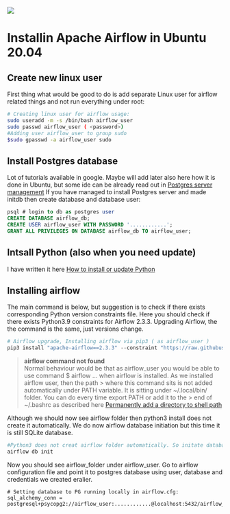 ![](../img/airflowlogo.png )
# Installin Apache Airflow in Ubuntu 20.04
## Create new linux user
First thing what would be good to do is add separate Linux user for airflow related things and not run everything under root:
```bash
# Creating linux user for airflow usage:
sudo useradd -m -s /bin/bash airflow_user
sudo passwd airflow_user ( <password>)
#Adding user airflow_user to group sudo
$sudo gpasswd -a airflow_user sudo
```
## Install Postgres database
Lot of tutorials available in google. Maybe will add later also here how it is done in Ubuntu, but some ide can be already read out in
[Postgres server management](https://github.com/kaidokariste/postgresql/blob/master/PostgresServerManagement.md)
If you have managed to install Postgres server and made initdb then create database and database user:  
```sql
psql # login to db as postgres user
CREATE DATABASE airflow_db;
CREATE USER airflow_user WITH PASSWORD '............';
GRANT ALL PRIVILEGES ON DATABASE airflow_db TO airflow_user;
```
## Intsall Python (also when you need update)
I have written it here [How to install or update Python](https://github.com/kaidokariste/python#updating-python-in-ubuntu)

## Installing airflow
The main command is below, but suggestion is to check if there exists corresponding Python version constraints file. Here you should check if there exists Python3.9 constraints for Airflow 2.3.3. Upgrading Airflow, the the command is the same, just versions change. 
```python
# Airflow upgrade, Installing airflow via pip3 ( as airflow_user )
pip3 install "apache-airflow==2.3.3" --constraint "https://raw.githubusercontent.com/apache/airflow/constraints-2.3.3/constraints-3.9.txt"
```

> **airflow command not found**  
> Normal behaviour would be that as airflow_user you would be able to use command $ airflow ... when airflow is installed. As we installed airflow user, then the path > where this command sits is not added automatically under PATH variable. It is sitting under ~/.local/bin/ folder. You can do every time export PATH or add it to the > end of ~/.bashrc as described here [Permanently add a directory to shell path](https://linuxconfig.org/permanently-add-a-directory-to-shell-path)  

Although we should now see airflow folder then python3 install does not create it automatically. We do now airflow database initiation but this time it is still SQLite database. 
```bash
#Python3 does not creat airflow folder automatically. So initate database
airflow db init
```

Now you should see airflow_folder under airflow_user. Go to airflow configuration file and point it to postgres database using user, database and credentials we created eralier.
```
# Setting database to PG running locally in airflow.cfg:
sql_alchemy_conn = postgresql+psycopg2://airflow_user:............@localhost:5432/airflow_db
```

